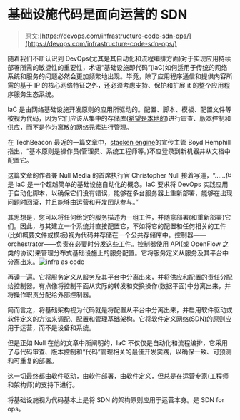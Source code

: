 # 基础设施代码是面向运营的 SDN

> 原文:[https://devops.com/infrastructure-code-sdn-ops/](https://devops.com/infrastructure-code-sdn-ops/)

随着我们不断认识到 DevOps(尤其是其自动化和流程编排方面)对于实现应用持续部署所需的敏捷性的重要性，术语“基础设施即代码”(IaC)如何适用于传统的网络系统和服务的问题必然会更加频繁地出现。毕竟，除了应用程序通信和提供内容所需的基于 IP 的核心网络特征之外，还必须考虑支持、保护和扩展 it 的整个应用程序服务生态系统。

IaC 是由网络基础设施开发原则的应用所驱动的。配置、脚本、模板、配置文件等被视为代码，因为它们应该从集中的存储库([希望是本地的](https://devcentral.f5.com/articles/what-infrastructure-should-learn-from-npm-javascript-debacle-18563))进行审查、版本控制和供应，而不是作为离散的网络元素进行管理。

在 TechBeacon 最近的一篇文章中，[stacken engine](http://www.stackengine.com/)的宣传主管 Boyd Hemphill 指出，“基本原则是操作员(管理员、系统工程师等。)不应登录到新机器并从文档中配置它。

这篇文章的作者兼 Null Media 的首席执行官 Christopher Null 接着写道，“……但是 IaC 是一个超越简单的基础设施自动化的概念。IaC 要求将 DevOps 实践应用于自动化脚本，以确保它们没有错误，能够在多台服务器上重新部署，能够在出现问题时回滚，并且能够由运营和开发团队参与。”

其思想是，您可以将任何给定的服务描述为一组工件，并随意部署(和重新部署)它们。因此，与其建立一个系统并直接配置它，不如将它的配置和任何相关的工件(比如概要文件或模板)视为代码并存储在一个公共存储库中。控制器——orchestrator——负责在必要时分发这些工件。控制器使用 API(或 OpenFlow 之类的协议)来管理分布式基础设施上的服务配置。它将服务定义从服务及其平台中分离出来。![infra as code](../Images/0833e9158d807f768fb3ab0387877424.png)

再读一遍。它将服务定义从服务及其平台中分离出来，并将供应和配置的责任分配给控制器。有点像将控制平面从实际的转发和交换操作(数据平面)中分离出来，并将操作职责分配给外部控制器。

简而言之，将基础架构视为代码就是将配置从平台中分离出来，并启用软件驱动或软件定义的方法来调配、配置和管理基础架构。它将软件定义网络(SDN)的原则应用于运营，而不是设备和系统。

但是正如 Null 在他的文章中所阐明的，IaC 不仅仅是自动化和流程编排，它采用了与代码审查、版本控制和“代码”管理相关的最佳开发实践，以确保一致、可预测和可重复的部署。

这一切最终都由软件驱动，由软件部署，由软件定义，但总是在运营专家(工程师和架构师)的支持下进行。

将基础设施视为代码基本上是将 SDN 的架构原则应用于运营本身。是 SDN for ops。